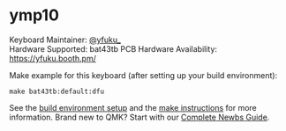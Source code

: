 # ymp10

Keyboard Maintainer: [@yfuku_](https://twitter.com/yfuku_)  
Hardware Supported: bat43tb PCB
Hardware Availability: https://yfuku.booth.pm/  

Make example for this keyboard (after setting up your build environment):

    make bat43tb:default:dfu

See the [build environment setup](https://docs.qmk.fm/#/getting_started_build_tools) and the [make instructions](https://docs.qmk.fm/#/getting_started_make_guide) for more information. Brand new to QMK? Start with our [Complete Newbs Guide](https://docs.qmk.fm/#/newbs).
